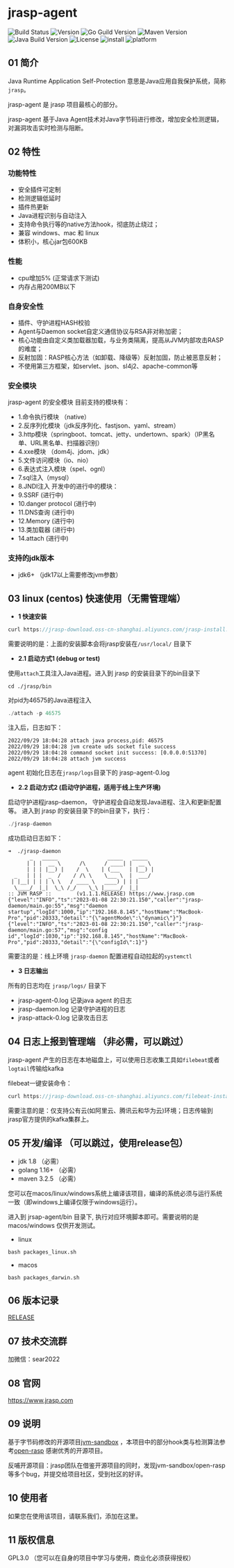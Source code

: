 # jrasp-agent

![Build Status](https://img.shields.io/badge/Build-passing-brightgreen)
![Version](https://img.shields.io/badge/Version-1.1.1-informational)
![Go Guild Version](https://img.shields.io/badge/Go-v1.16+-blue)
![Maven Version](https://img.shields.io/badge/Maven-v3.25-blue)
![Java Build Version](https://img.shields.io/badge/Java-v1.6+-blue)
![License](https://img.shields.io/badge/License-LGPL3.0-informational)
![install](https://img.shields.io/badge/install-5000%2B-yellowgreen)
![platform](https://img.shields.io/badge/platform-linux%7CmacOS%7Cwindows-success)

## 01 简介

Java Runtime Application Self-Protection 意思是Java应用自我保护系统，简称`jrasp`。

jrasp-agent 是 jrasp 项目最核心的部分。

jrasp-agent 基于Java Agent技术对Java字节码进行修改，增加安全检测逻辑，对漏洞攻击实时检测与阻断。

## 02 特性

### 功能特性

- 安全插件可定制 
- 检测逻辑低延时
- 插件热更新
- Java进程识别与自动注入
- 支持命令执行等的native方法hook，彻底防止绕过；
- 兼容 windows、mac 和 linux
- 体积小，核心jar包600KB

### 性能
- cpu增加5%  (正常请求下测试)
- 内存占用200MB以下

### 自身安全性

- 插件、守护进程HASH校验
- Agent与Daemon socket自定义通信协议与RSA非对称加密；
- 核心功能由自定义类加载器加载，与业务类隔离，提高从JVM内部攻击RASP的难度；
- 反射加固：RASP核心方法（如卸载、降级等）反射加固，防止被恶意反射；
- 不使用第三方框架，如servlet、json、sl4j2、apache-common等

### 安全模块

jrasp-agent 的安全模块 
目前支持的模块有：
- 1.命令执行模块 （native）
- 2.反序列化模块（jdk反序列化、fastjson、yaml、stream）
- 3.http模块（springboot、tomcat、jetty、undertown、spark）（IP黑名单、URL黑名单、扫描器识别）
- 4.xxe模块 （dom4j、jdom、jdk）
- 5.文件访问模块（io、nio）
- 6.表达式注入模块（spel、ognl）
- 7.sql注入（mysql）
- 8.JNDI注入
开发中的进行中的模块：
- 9.SSRF  (进行中)
- 10.danger protocol  (进行中)
- 11.DNS查询  (进行中)
- 12.Memory  (进行中)
- 13.类加载器 (进行中)
- 14.attach (进行中)

### 支持的jdk版本
+ jdk6+
（jdk17以上需要修改jvm参数）

## 03 linux (centos) 快速使用（无需管理端）

- **1 快速安装**

```java
curl https://jrasp-download.oss-cn-shanghai.aliyuncs.com/jrasp-install.sh|bash
```

需要说明的是：上面的安装脚本会将jrasp安装在`/usr/local/` 目录下 

- **2.1 启动方式1 (debug or test)**
  
使用`attach`工具注入Java进程。进入到 jrasp 的安装目录下的bin目录下
```shell
cd ./jrasp/bin
```
对pid为46575的Java进程注入
```java
./attach -p 46575
```

注入后，日志如下：
```shell
2022/09/29 18:04:28 attach java process,pid: 46575
2022/09/29 18:04:28 jvm create uds socket file success
2022/09/29 18:04:28 command socket init success: [0.0.0.0:51370]
2022/09/29 18:04:28 attach jvm success
```
agent 初始化日志在`jrasp/logs`目录下的 jrasp-agent-0.log

- **2.2 启动方式2 (启动守护进程，适用于线上生产环境)**

启动守护进程jrasp-daemon， 守护进程会自动发现Java进程、注入和更新配置等。
进入到 jrasp 的安装目录下的bin目录下，执行：
```java
./jrasp-daemon
```
成功启动日志如下：
```
➜  ./jrasp-daemon 
       _   _____                _____   _____  
      | | |  __ \      /\      / ____| |  __ \ 
      | | | |__) |    /  \    | (___   | |__) |
  _   | | |  _  /    / /\ \    \___ \  |  ___/ 
 | |__| | | | \ \   / ____ \   ____) | | |   
  \____/  |_|  \_\ /_/    \_\ |_____/  |_|
:: JVM RASP ::        (v1.1.1.RELEASE) https://www.jrasp.com
{"level":"INFO","ts":"2023-01-08 22:30:21.150","caller":"jrasp-daemon/main.go:55","msg":"daemon startup","logId":1000,"ip":"192.168.8.145","hostName":"MacBook-Pro","pid":20333,"detail":"{\"agentMode\":\"dynamic\"}"}
{"level":"INFO","ts":"2023-01-08 22:30:21.150","caller":"jrasp-daemon/main.go:57","msg":"config id","logId":1030,"ip":"192.168.8.145","hostName":"MacBook-Pro","pid":20333,"detail":"{\"configId\":1}"}
```
需要注的是：线上环境 `jrasp-daemon` 配置进程自动拉起的`systemctl`

- **3 日志输出**

所有的日志均在 `jrasp/logs/` 目录下

+ jrasp-agent-0.log 记录java agent 的日志
+ jrasp-daemon.log 记录守护进程的日志
+ jrasp-attack-0.log 记录攻击日志

## 04 日志上报到管理端 （非必需，可以跳过）

jrasp-agent 产生的日志在本地磁盘上，可以使用日志收集工具如`filebeat`或者`logtail`传输给kafka

filebeat一键安装命令：
```java
curl https://jrasp-download.oss-cn-shanghai.aliyuncs.com/filebeat-install.sh|bash
```

需要注意的是：仅支持公有云(如阿里云、腾讯云和华为云)环境；日志传输到jrasp官方提供的kafka集群上。

## 05 开发/编译  （可以跳过，使用release包）

+ jdk 1.8 （必需）
+ golang 1.16+ （必需）
+ maven 3.2.5 （必需）

您可以在macos/linux/windows系统上编译该项目，编译的系统必须与运行系统一致（即windows上编译仅限于windows运行）。

进入到 jrsap-agent/bin 目录下, 执行对应环境脚本即可。需要说明的是 macos/windows 仅供开发测试。

+ linux
```shell
bash packages_linux.sh
```
+ macos
```shell
bash packages_darwin.sh
```
## 06 版本记录

[RELEASE](CHANGELOG.md)

## 07 技术交流群

加微信：sear2022

## 08 官网

 https://www.jrasp.com

## 09 说明

基于字节码修改的开源项目[jvm-sandbox](https://github.com/alibaba/jvm-sandbox) ，本项目中的部分hook类与检测算法参考[open-rasp](https://github.com/baidu/openrasp) 感谢优秀的开源项目。 

反哺开源项目：jrasp团队在借鉴开源项目的同时，发现jvm-sandbox/open-rasp等多个bug，并提交给项目社区，受到社区的好评。

## 10 使用者

如果您在使用该项目，请联系我们，添加在这里。

## 11 版权信息

GPL3.0 （您可以在自身的项目中学习与使用，商业化必须获得授权）
